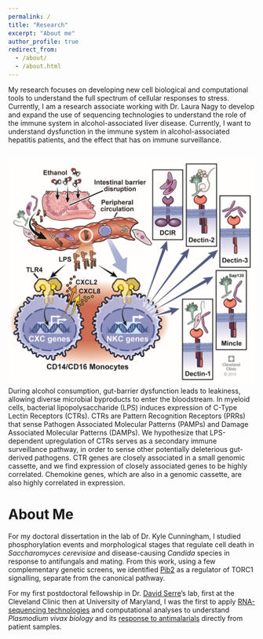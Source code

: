 ```yaml
---
permalink: /
title: "Research"
excerpt: "About me"
author_profile: true
redirect_from: 
  - /about/
  - /about.html
---
```



My research focuses on developing new cell biological and computational tools to understand the full spectrum of cellular responses to stress. Currently, I am a research associate working with Dr. Laura Nagy to develop and expand the use of sequencing technologies to understand the role of the immune system in alcohol-associated liver disease. Currently, I want to understand dysfunction in the immune system in alcohol-associated hepatitis patients, and the effect that has on immune surveillance. 

<br/><img src='/images/CTRModel.png'>
During alcohol consumption, gut-barrier dysfunction leads to leakiness, allowing diverse microbial byproducts to enter the bloodstream. In myeloid cells, bacterial lipopolysaccharide (LPS) induces expression of C-Type Lectin Receptors (CTRs). CTRs are Pattern Recognition Receptors (PRRs) that sense Pathogen Associated Molecular Patterns (PAMPs) and Damage Associated Molecular Patterns (DAMPs). We hypothesize that LPS-dependent upregulation of CTRs serves as a secondary immune surveillance pathway, in order to sense other potentially deleterious gut-derived pathogens. CTR genes are closely associated in a small genomic cassette, and we find expression of closely associated genes to be highly correlated. Chemokine genes, which are also in a genomic cassette, are also highly correlated in expression.

About Me
=====
For my doctoral dissertation in the lab of Dr. Kyle Cunningham, I studied phosphorylation events and morphological stages that regulate cell death in <i>Saccharomyces cerevisiae</i> and disease-causing <i>Candida</i> species in response to antifungals and mating. From this work, using a few complementary genetic screens, we identified [Pib2](https://www.molbiolcell.org/doi/full/10.1091/mbc.E15-08-0581?url_ver=Z39.88-2003&rfr_id=ori:rid:crossref.org&rfr_dat=cr_pub%20%200pubmed) as a regulator of TORC1 signalling, separate from the canonical pathway.

For my first postdoctoral fellowship in Dr. [David Serre](https://www.igs.umaryland.edu/labs/serre/people/)’s lab, first at the Cleveland Clinic then at University of Maryland, I was the first to apply [RNA-sequencing technologies](https://www.nature.com/articles/s41598-017-07275-9) and computational analyses to understand <i>Plasmodium vivax biology</i> and its [response to antimalarials](https://www.nature.com/articles/s41467-019-08312-z) directly from patient samples.
